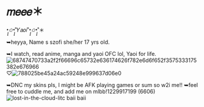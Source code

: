 # 𝑚𝑒𝑒𝑒＊ 
*•̩̩͙✩•̩̩͙*˚𝑌𝑎𝑜𝑖˚*•̩̩͙✩•̩̩͙*˚＊

➥heyya, Name s szofi she/her 17 yrs old. 

➥I watch, read anime, manga and yaoi OFC lol, Yaoi for life.![68747470733a2f2f66696c65732e636174626f782e6d6f652f3575333175382e676966](https://github.com/user-attachments/assets/e24454df-f512-4cdc-9146-3bd8540c055c)
 ♡![788025be45a24ac59248e999637d06e0](https://github.com/user-attachments/assets/cac6cabc-172f-4819-9418-a04c5bc5810f)


➥DNC my skins pls, I might be AFK playing games or sum so w2i me!! 
➥feel free to cuddle me, and add me on mlbb!1229917199 (6606)
![lost-in-the-cloud-litc](https://github.com/user-attachments/assets/2cbda2f8-433a-43c7-82b9-aebbdf2b6c43) baii baii


